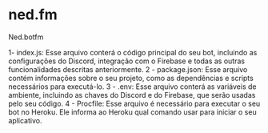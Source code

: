 # ned.fm
Ned.botfm



1- index.js: Esse arquivo conterá o código principal do seu bot, incluindo as configurações do Discord, integração com o Firebase e todas as outras funcionalidades descritas anteriormente.
2 - package.json: Esse arquivo contém informações sobre o seu projeto, como as dependências e scripts necessários para executá-lo.
3 - .env: Esse arquivo conterá as variáveis de ambiente, incluindo as chaves do Discord e do Firebase, que serão usadas pelo seu código.
4 - Procfile: Esse arquivo é necessário para executar o seu bot no Heroku. Ele informa ao Heroku qual comando usar para iniciar o seu aplicativo.
